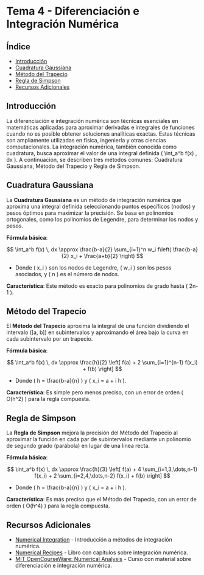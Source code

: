 
# Tema 4 - Diferenciación e Integración Numérica

## Índice
- [Introducción](#introducción)
- [Cuadratura Gaussiana](#cuadratura-gaussiana)
- [Método del Trapecio](#método-del-trapecio)
- [Regla de Simpson](#regla-de-simpson)
- [Recursos Adicionales](#recursos-adicionales)

## Introducción

La diferenciación e integración numérica son técnicas esenciales en matemáticas aplicadas para aproximar derivadas e integrales de funciones cuando no es posible obtener soluciones analíticas exactas. Estas técnicas son ampliamente utilizadas en física, ingeniería y otras ciencias computacionales. La integración numérica, también conocida como cuadratura, busca aproximar el valor de una integral definida \( \int_a^b f(x) \, dx \). A continuación, se describen tres métodos comunes: Cuadratura Gaussiana, Método del Trapecio y Regla de Simpson.

## Cuadratura Gaussiana

La **Cuadratura Gaussiana** es un método de integración numérica que aproxima una integral definida seleccionando puntos específicos (nodos) y pesos óptimos para maximizar la precisión. Se basa en polinomios ortogonales, como los polinomios de Legendre, para determinar los nodos y pesos.

**Fórmula básica**:

$$
\int_a^b f(x) \, dx \approx \frac{b-a}{2} \sum_{i=1}^n w_i f\left( \frac{b-a}{2} x_i + \frac{a+b}{2} \right)
$$

- Donde \( x_i \) son los nodos de Legendre, \( w_i \) son los pesos asociados, y \( n \) es el número de nodos.

**Característica**: Este método es exacto para polinomios de grado hasta \( 2n-1 \).

## Método del Trapecio

El **Método del Trapecio** aproxima la integral de una función dividiendo el intervalo \([a, b]\) en subintervalos y aproximando el área bajo la curva en cada subintervalo por un trapecio.

**Fórmula básica**:

$$
\int_a^b f(x) \, dx \approx \frac{h}{2} \left[ f(a) + 2 \sum_{i=1}^{n-1} f(x_i) + f(b) \right]
$$

- Donde \( h = \frac{b-a}{n} \) y \( x_i = a + i h \).

**Característica**: Es simple pero menos preciso, con un error de orden \( O(h^2) \) para la regla compuesta.

## Regla de Simpson

La **Regla de Simpson** mejora la precisión del Método del Trapecio al aproximar la función en cada par de subintervalos mediante un polinomio de segundo grado (parábola) en lugar de una línea recta.

**Fórmula básica**:

$$
\int_a^b f(x) \, dx \approx \frac{h}{3} \left[ f(a) + 4 \sum_{i=1,3,\dots,n-1} f(x_i) + 2 \sum_{i=2,4,\dots,n-2} f(x_i) + f(b) \right]
$$

- Donde \( h = \frac{b-a}{n} \) y \( x_i = a + i h \).

**Característica**: Es más preciso que el Método del Trapecio, con un error de orden \( O(h^4) \) para la regla compuesta.

## Recursos Adicionales

- [Numerical Integration](https://en.wikipedia.org/wiki/Numerical_integration) - Introducción a métodos de integración numérica.
- [Numerical Recipes](http://numerical.recipes/) - Libro con capítulos sobre integración numérica.
- [MIT OpenCourseWare: Numerical Analysis](https://ocw.mit.edu/courses/mathematics/18-330-introduction-to-numerical-analysis-spring-2012/) - Curso con material sobre diferenciación e integración numérica.
